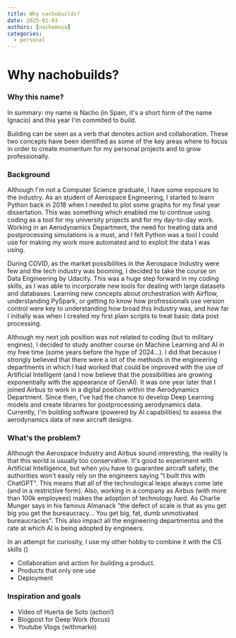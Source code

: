 ```yaml
---
title: Why nachobuilds?
date: 2025-01-01
authors: [nachomoya]
categories:
  - personal
---
```

<!-- more -->
# Why nachobuilds?
### Why this name?
In summary: my name is Nacho (in Spain, it's a short form of the name Ignacio) and this year I'm commited to build.

Building can be seen as a verb that denotes action and collaboration. These two concepts have been identified as some of the key areas where to focus in order to create momentum for my personal projects and to grow professionally.

### Background
Although I'm not a Computer Science graduate, I have some exposure to the industry. As an student of Aerospace Engineering, I started to learn Python back in 2018 when I needed to plot some graphs for my final year dissertation. This was something which enabled me to continue using coding as a tool for my university projects and for my day-to-day work. Working in an Aerodynamics Department, the need for treating data and postprocessing simulations is a must, and I felt Python was a tool I could use for making my work more automated and to exploit the data I was using.

During COVID, as the market possibilities in the Aerospace Industry were few and the tech industry was booming, I decided to take the course on Data Engineering by Udacity. This was a huge step forward in my coding skills, as I was able to incorporate new tools for dealing with large datasets and databases. Learning new concepts about orchestration with Airflow, understanding PySpark, or getting to know how profressionals use version control were key to understanding how broad this Industry was, and how far I initially was when I created my first plain scripts to treat basic data post processing.

Although my next job position was not related to coding (but to military engines), I decided to study another course on Machine Learning and AI in my free time (some years before the hype of 2024...). I did that because I strongly believed that there were a lot of the methods in the engineering departments in which I had worked that could be improved with the use of Artificial Intelligent (and I now believe that the possibilities are growing exponentially with the appearance of GenAI). It was one year later that I joined Airbus to work in a digital position within the Aerodynamics Department. Since then, I've had the chance to develop Deep Learning models and create libraries for postprocessing aerodynamics data. Currently, I'm building software (powered by AI capabilities) to assess the aerodynamics data of new aircraft designs.

### What's the problem?
Although the Aerospace Industry and Airbus sound interesting, the reality is that this world is usually too conservative. It's good to experiment with Artificial Intelligence, but when you have to guarantee aircraft safety, the authorities won't easily rely on the engineers saying "I built this with ChatGPT". This means that all of the technological leaps always come late (and in a restrictive form). Also, working in a company as Airbus (with more than 100k employees) makes the adoption of technology hard. As Charlie Munger says in his famous Almanack "the defect of scale is that as you get big you get the bureaucracy... You get big, fat, dumb unmotivated bureaucracies". This also impact all the engineering departmentss and the rate at which AI is being adopted by engineers.

In an attempt for curiosity, I use my other hobby to combine it with the CS skills ()
- Collaboration and action for building a product. 
- Products that only one use 
- Deployment 

### Inspiration and goals
- Video of Huerta de Soto (action!)
- Blogpost for Deep Work (focus)
- Youtube Vlogs (withmarko)